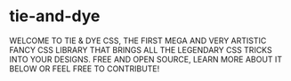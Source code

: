 # tie-and-dye
WELCOME TO TIE &amp; DYE CSS, THE FIRST MEGA AND VERY ARTISTIC FANCY CSS LIBRARY THAT BRINGS ALL THE LEGENDARY CSS TRICKS INTO YOUR DESIGNS. FREE AND OPEN SOURCE, LEARN MORE ABOUT IT BELOW OR FEEL FREE TO CONTRIBUTE!
